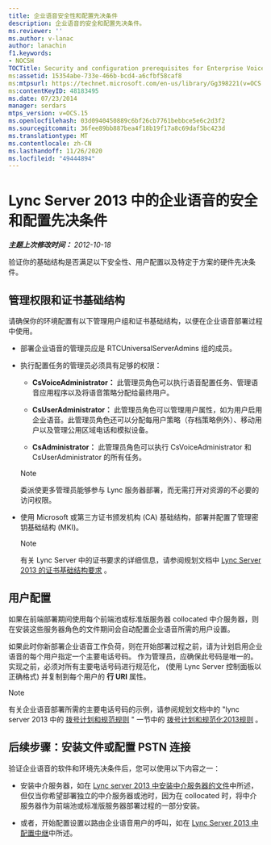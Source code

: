 ```yaml
---
title: 企业语音安全性和配置先决条件
description: 企业语音的安全和配置先决条件。
ms.reviewer: ''
ms.author: v-lanac
author: lanachin
f1.keywords:
- NOCSH
TOCTitle: Security and configuration prerequisites for Enterprise Voice
ms:assetid: 15354abe-733e-466b-bcd4-a6cfbf58caf8
ms:mtpsurl: https://technet.microsoft.com/en-us/library/Gg398221(v=OCS.15)
ms:contentKeyID: 48183495
ms.date: 07/23/2014
manager: serdars
mtps_version: v=OCS.15
ms.openlocfilehash: 03d0940450889c6bf26cb7761bebbce5e6c2d3f2
ms.sourcegitcommit: 36fee89bb887bea4f18b19f17a8c69daf5bc423d
ms.translationtype: MT
ms.contentlocale: zh-CN
ms.lasthandoff: 11/26/2020
ms.locfileid: "49444894"
---
```

# <a name="security-and-configuration-prerequisites-for-enterprise-voice-in-lync-server-2013"></a>Lync Server 2013 中的企业语音的安全和配置先决条件

<div data-xmlns="http://www.w3.org/1999/xhtml">

<div class="topic" data-xmlns="http://www.w3.org/1999/xhtml" data-msxsl="urn:schemas-microsoft-com:xslt" data-cs="https://msdn.microsoft.com/">

<div data-asp="https://msdn2.microsoft.com/asp">



</div>

<div id="mainSection">

<div id="mainBody">

<span> </span>

_**主题上次修改时间：** 2012-10-18_

验证你的基础结构是否满足以下安全性、用户配置以及特定于方案的硬件先决条件。

<div>

## <a name="administrative-rights-and-certificate-infrastructure"></a>管理权限和证书基础结构

请确保你的环境配置有以下管理用户组和证书基础结构，以便在企业语音部署过程中使用。

  - 部署企业语音的管理员应是 RTCUniversalServerAdmins 组的成员。

  - 执行配置任务的管理员必须具有足够的权限：
    
      - **CsVoiceAdministrator：** 此管理员角色可以执行语音配置任务、管理语音应用程序以及将语音策略分配给最终用户。
    
      - **CsUserAdministrator：** 此管理员角色可以管理用户属性，如为用户启用企业语音。此管理员角色还可以分配每用户策略（存档策略例外）、移动用户以及管理公用区域电话和模拟设备。
    
      - **CsAdministrator：** 此管理员角色可以执行 CsVoiceAdministrator 和 CsUserAdministrator 的所有任务。
    
    <div>
    

    > [!NOTE]
    > 委派使更多管理员能够参与 Lync 服务器部署，而无需打开对资源的不必要的访问权限。

    
    </div>

  - 使用 Microsoft 或第三方证书颁发机构 (CA) 基础结构，部署并配置了管理密钥基础结构 (MKI)。
    
    <div>
    

    > [!NOTE]
    > 有关 Lync Server 中的证书要求的详细信息，请参阅规划文档中 <A href="lync-server-2013-certificate-infrastructure-requirements.md">Lync Server 2013 的证书基础结构要求</A> 。

    
    </div>

</div>

<div>

## <a name="user-configuration"></a>用户配置

如果在前端部署期间使用每个前端池或标准版服务器 collocated 中介服务器，则在安装这些服务器角色的文件期间会自动配置企业语音所需的用户设置。

如果此时你新部署企业语音工作负荷，则在开始部署过程之前，请为计划启用企业语音的每个用户指定一个主要电话号码。 作为管理员，应确保此号码是唯一的。 实现之前，必须对所有主要电话号码进行规范化， (使用 Lync Server 控制面板以正确格式) 并复制到每个用户的 **行 URI** 属性。

<div>


> [!NOTE]
> 有关企业语音部署所需的主要电话号码的示例，请参阅规划文档中的 "lync server 2013 中的 <A href="lync-server-2013-dial-plans-and-normalization-rules.md">拨号计划和规范规则</A> " 一节中的 <A href="lync-server-2013-dial-plans-and-normalization-rules.md">拨号计划和规范化2013规则</A> 。



</div>

</div>

<div>

## <a name="next-steps-install-files-or-configure-pstn-connectivity"></a>后续步骤：安装文件或配置 PSTN 连接

验证企业语音的软件和环境先决条件后，您可以使用以下内容之一：

  - 安装中介服务器，如在 [Lync server 2013 中安装中介服务器的文件](lync-server-2013-install-the-files-for-mediation-server.md)中所述，但仅当你希望部署独立的中介服务器或池时，因为在 collocated 时，将中介服务器作为前端池或标准版服务器部署过程的一部分安装。

  - 或者，开始配置设置以路由企业语音用户的呼叫，如在 [Lync Server 2013 中配置中继](lync-server-2013-configuring-trunks.md)中所述。

</div>

</div>

<span> </span>

</div>

</div>

</div>


